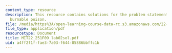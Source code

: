 ```yaml
---
content_type: resource
description: This resource contains solutions for the problem statements related to
  burnable poison.
file: /media/https%3A/open-learning-course-data-rc.s3.amazonaws.com/22-251-systems-analysis-of-the-nuclear-fuel-cycle-fall-2009/a4ff2f1ffae37a03f64485886bbffc1b_MIT22_251F09_lab02sol.pdf
file_type: application/pdf
resourcetype: Document
title: MIT22_251F09_lab02sol.pdf
uid: a4ff2f1f-fae3-7a03-f644-85886bbffc1b
---
```


